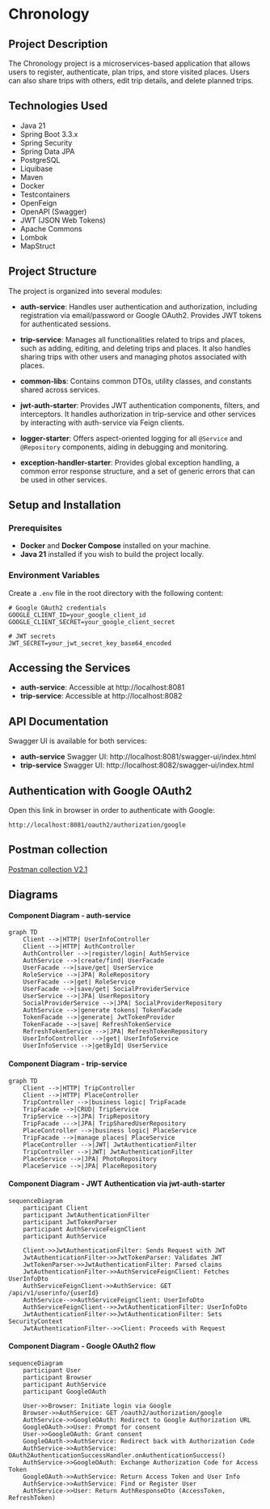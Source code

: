 # Chronology

## Project Description

The Chronology project is a microservices-based application that allows users to register, authenticate, plan trips, and store visited places. Users can also share trips with others, edit trip details, and delete planned trips.

## Technologies Used

- Java 21
- Spring Boot 3.3.x
- Spring Security
- Spring Data JPA
- PostgreSQL
- Liquibase
- Maven
- Docker
- Testcontainers
- OpenFeign
- OpenAPI (Swagger)
- JWT (JSON Web Tokens)
- Apache Commons
- Lombok
- MapStruct

## Project Structure

The project is organized into several modules:

- **auth-service**: Handles user authentication and authorization, including registration via email/password or Google OAuth2. Provides JWT tokens for authenticated sessions.

- **trip-service**: Manages all functionalities related to trips and places, such as adding, editing, and deleting trips and places. It also handles sharing trips with other users and managing photos associated with places.

- **common-libs**: Contains common DTOs, utility classes, and constants shared across services.

- **jwt-auth-starter**: Provides JWT authentication components, filters, and interceptors. It handles authorization in trip-service and other services by interacting with auth-service via Feign clients.

- **logger-starter**: Offers aspect-oriented logging for all `@Service` and `@Repository` components, aiding in debugging and monitoring.

- **exception-handler-starter**: Provides global exception handling, a common error response structure, and a set of generic errors that can be used in other services.

## Setup and Installation

### Prerequisites

- **Docker** and **Docker Compose** installed on your machine.
- **Java 21** installed if you wish to build the project locally.

### Environment Variables

Create a `.env` file in the root directory with the following content:

```dotenv
# Google OAuth2 credentials
GOOGLE_CLIENT_ID=your_google_client_id
GOOGLE_CLIENT_SECRET=your_google_client_secret

# JWT secrets
JWT_SECRET=your_jwt_secret_key_base64_encoded
```

## Accessing the Services

- **auth-service**: Accessible at http://localhost:8081
- **trip-service**: Accessible at http://localhost:8082

## API Documentation

Swagger UI is available for both services:

- **auth-service** Swagger UI: http://localhost:8081/swagger-ui/index.html
- **trip-service** Swagger UI: http://localhost:8082/swagger-ui/index.html

## Authentication with Google OAuth2

Open this link in browser in order to authenticate with Google:
```
http://localhost:8081/oauth2/authorization/google
```

## Postman collection

[Postman collection V2.1](postman_collection.json)

## Diagrams

#### Component Diagram - auth-service

``` mermaid
graph TD
    Client -->|HTTP| UserInfoController
    Client -->|HTTP| AuthController
    AuthController -->|register/login| AuthService
    AuthService -->|create/find| UserFacade
    UserFacade -->|save/get| UserService
    RoleService -->|JPA| RoleRepository
    UserFacade -->|get| RoleService
    UserFacade -->|save/get| SocialProviderService
    UserService -->|JPA| UserRepository
    SocialProviderService -->|JPA| SocialProviderRepository
    AuthService -->|generate tokens| TokenFacade
    TokenFacade -->|generate| JwtTokenProvider
    TokenFacade -->|save| RefreshTokenService
    RefreshTokenService -->|JPA| RefreshTokenRepository
    UserInfoController -->|get| UserInfoService
    UserInfoService -->|getById| UserService
```

#### Component Diagram - trip-service

``` mermaid
graph TD
    Client -->|HTTP| TripController
    Client -->|HTTP| PlaceController
    TripController -->|business logic| TripFacade
    TripFacade -->|CRUD| TripService
    TripService -->|JPA| TripRepository
    TripFacade --->|JPA| TripSharedUserRepository
    PlaceController -->|business logic| PlaceService
    TripFacade -->|manage places| PlaceService
    PlaceController -->|JWT| JwtAuthenticationFilter
    TripController -->|JWT| JwtAuthenticationFilter
    PlaceService -->|JPA| PhotoRepository
    PlaceService -->|JPA| PlaceRepository
```

#### Component Diagram - JWT Authentication via jwt-auth-starter
``` mermaid
sequenceDiagram
    participant Client
    participant JwtAuthenticationFilter
    participant JwtTokenParser
    participant AuthServiceFeignClient
    participant AuthService

    Client->>JwtAuthenticationFilter: Sends Request with JWT
    JwtAuthenticationFilter->>JwtTokenParser: Validates JWT
    JwtTokenParser->>JwtAuthenticationFilter: Parsed claims
    JwtAuthenticationFilter->>AuthServiceFeignClient: Fetches UserInfoDto
    AuthServiceFeignClient->>AuthService: GET /api/v1/userinfo/{userId}
    AuthService-->>AuthServiceFeignClient: UserInfoDto
    AuthServiceFeignClient-->>JwtAuthenticationFilter: UserInfoDto
    JwtAuthenticationFilter->>JwtAuthenticationFilter: Sets SecurityContext
    JwtAuthenticationFilter-->>Client: Proceeds with Request
```

#### Component Diagram - Google OAuth2 flow
``` mermaid
sequenceDiagram
    participant User
    participant Browser
    participant AuthService
    participant GoogleOAuth

    User->>Browser: Initiate login via Google
    Browser->>AuthService: GET /oauth2/authorization/google
    AuthService->>GoogleOAuth: Redirect to Google Authorization URL
    GoogleOAuth->>User: Prompt for consent
    User->>GoogleOAuth: Grant consent
    GoogleOAuth->>AuthService: Redirect back with Authorization Code
    AuthService->>AuthService: OAuth2AuthenticationSuccessHandler.onAuthenticationSuccess()
    AuthService->>GoogleOAuth: Exchange Authorization Code for Access Token
    GoogleOAuth->>AuthService: Return Access Token and User Info
    AuthService->>AuthService: Find or Register User
    AuthService->>User: Return AuthResponseDto (AccessToken, RefreshToken)
```